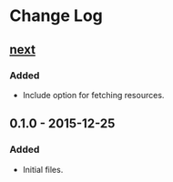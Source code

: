 # Change Log

## [next]

### Added
- Include option for fetching resources.

## 0.1.0 - 2015-12-25

### Added
- Initial files.

[next]: https://github.com/thasmo/yeoman.email/compare/v0.1.0...HEAD
[0.1.0]: https://github.com/thasmo/yeoman.email/compare/5310d76a77e2d44e75a622211f8b1706b64b97e8...v0.1.0
